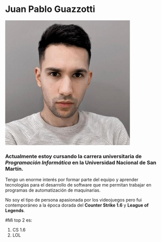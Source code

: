 # Juan Pablo Guazzotti

![selfie](foto.jpg)

### Actualmente estoy cursando la carrera universitaria de *Programación Informática* en la Universidad Nacional de San Martín.
Tengo un enorme interés por formar parte del equipo y aprender tecnologías para el desarrollo de software que me permitan trabajar en programas de automatización de maquinarias.


No soy el tipo de persona apasionada por los videojuegos pero fui contemporáneo a la época dorada del **Counter Strike 1.6** y **League of Legends**. 

#Mi top 2 es:
1. CS 1.6
2. LOL
